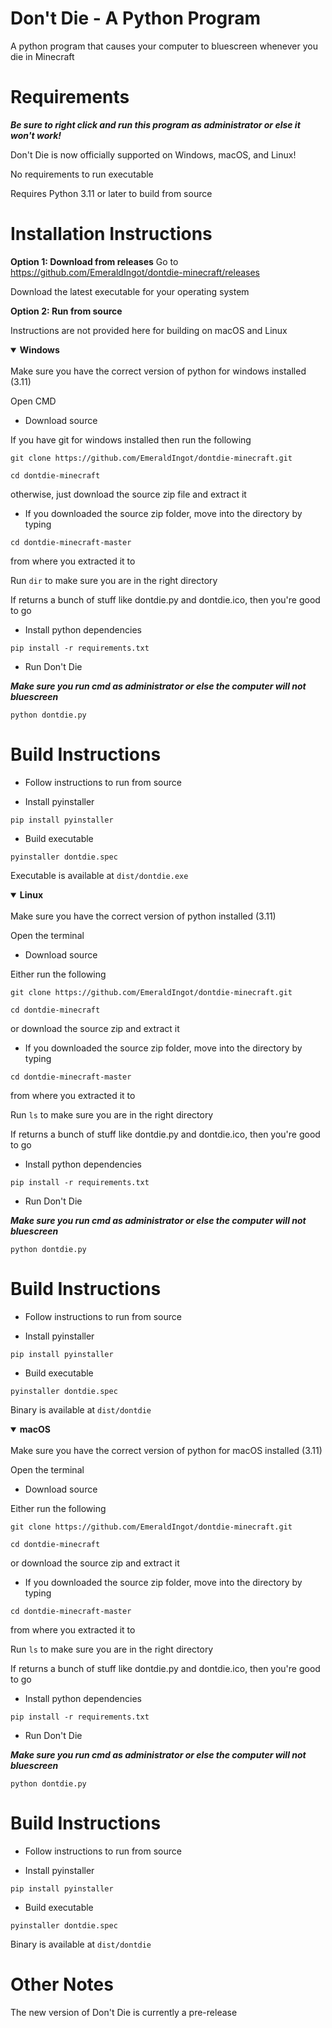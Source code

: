 # Don't Die - A Python Program
A python program that causes your computer to bluescreen whenever you die in Minecraft


# Requirements
***Be sure to right click and run this program as administrator or else it won't work!***

Don't Die is now officially supported on Windows, macOS, and Linux!

No requirements to run executable

Requires Python 3.11 or later to build from source

# Installation Instructions
**Option 1: Download from releases**
Go to https://github.com/EmeraldIngot/dontdie-minecraft/releases

Download the latest executable for your operating system


**Option 2: Run from source**

Instructions are not provided here for building on macOS and Linux


<details open>
<summary><strong>Windows</strong></summary>
<br>
Make sure you have the correct version of python for windows installed (3.11)

Open CMD

 - Download source
 
 If you have git for windows installed then run the following

 `git clone https://github.com/EmeraldIngot/dontdie-minecraft.git`
 
 `cd dontdie-minecraft`
 
 otherwise, just download the source zip file and extract it
 
 - If you downloaded the source zip folder, move into the directory by typing
 
 `cd dontdie-minecraft-master`
 
 from where you extracted it to
 
 Run `dir` to make sure you are in the right directory
 
 If returns a bunch of stuff like dontdie.py and dontdie.ico, then you're good to go
 
 - Install python dependencies
  
`pip install -r requirements.txt`

 - Run Don't Die
 
 ***Make sure you run cmd as administrator or else the computer will not bluescreen***
 
 `python dontdie.py`


# Build Instructions

 - Follow instructions to run from source
 
 - Install pyinstaller
 
 `pip install pyinstaller`

 - Build executable
 
 `pyinstaller dontdie.spec`

Executable is available at `dist/dontdie.exe`
</details>

<details open>
<summary><strong>Linux</strong></summary>
<br>
Make sure you have the correct version of python installed (3.11)

Open the terminal
 - Download source
 
Either run the following

 `git clone https://github.com/EmeraldIngot/dontdie-minecraft.git`
 
 `cd dontdie-minecraft`
 
or download the source zip and extract it
 
 - If you downloaded the source zip folder, move into the directory by typing
 
 `cd dontdie-minecraft-master`
 
 from where you extracted it to
 
 Run `ls` to make sure you are in the right directory
 
 If returns a bunch of stuff like dontdie.py and dontdie.ico, then you're good to go
 
 - Install python dependencies
  
`pip install -r requirements.txt`

 - Run Don't Die
 
 ***Make sure you run cmd as administrator or else the computer will not bluescreen***
 
 `python dontdie.py`


# Build Instructions

 - Follow instructions to run from source
 
 - Install pyinstaller
 
 `pip install pyinstaller`

 - Build executable
 
 `pyinstaller dontdie.spec`

Binary is available at `dist/dontdie`
</details>

<details open>
<summary><strong>macOS</strong></summary>
<br>
Make sure you have the correct version of python for macOS installed (3.11)

Open the terminal
 - Download source
 
Either run the following

 `git clone https://github.com/EmeraldIngot/dontdie-minecraft.git`
 
 `cd dontdie-minecraft`
 
or download the source zip and extract it
 
 - If you downloaded the source zip folder, move into the directory by typing
 
 `cd dontdie-minecraft-master`
 
 from where you extracted it to
 
 Run `ls` to make sure you are in the right directory
 
 If returns a bunch of stuff like dontdie.py and dontdie.ico, then you're good to go
 
 - Install python dependencies
  
`pip install -r requirements.txt`

 - Run Don't Die
 
 ***Make sure you run cmd as administrator or else the computer will not bluescreen***
 
 `python dontdie.py`


# Build Instructions

 - Follow instructions to run from source
 
 - Install pyinstaller
 
 `pip install pyinstaller`

 - Build executable
 
 `pyinstaller dontdie.spec`

Binary is available at `dist/dontdie`
</details>


# Other Notes

The new version of Don't Die is currently a pre-release
